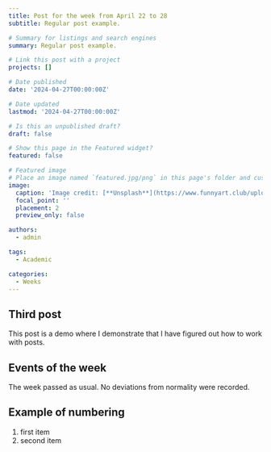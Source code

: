 ```yaml
---
title: Post for the week from April 22 to 28
subtitle: Regular post example.

# Summary for listings and search engines
summary: Regular post example.

# Link this post with a project
projects: []

# Date published
date: '2024-04-27T00:00:00Z'

# Date updated
lastmod: '2024-04-27T00:00:00Z'

# Is this an unpublished draft?
draft: false

# Show this page in the Featured widget?
featured: false

# Featured image
# Place an image named `featured.jpg/png` in this page's folder and customize its options here.
image:
  caption: 'Image credit: [**Unsplash**](https://www.funnyart.club/uploads/posts/2022-10/1666335577_34-www-funnyart-club-p-kartinki-ucheba-obrazovanie-krasivo-35.jpg)'
  focal_point: ''
  placement: 2
  preview_only: false

authors:
  - admin

tags:
  - Academic

categories:
  - Weeks
---
```


## Third post

This post is a demo where I demonstrate that I have figured out how to work with posts.

## Events of the week

The week passed as usual. No deviations from normality were recorded.

## Example of numbering

1. first item
2. second item

